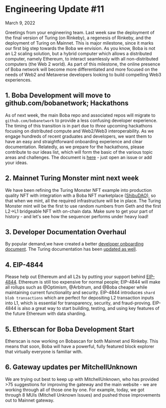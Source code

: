 # Engineering Update #11

March 9, 2022

Greetings from your engineering team. Last week saw the deployment of the final version of Turing (on Rinkeby), a regenesis of Rinkeby, and the deployment of Turing on Mainnet. This is major milestone, since it marks our first big step towards the Boba we envision. As you know, Boba is not an L2 scaling solution, but a hybrid computer which allows a distributed computer, namely Ethereum, to interact seamlessly with all non-distributed computers (the Web 2 world). As part of this milestone, the online presence of Boba network will become more differentiated and more focused on the needs of Web2 and Metaverse developers looking to build compelling Web3 experiences. 

## 1. Boba Development will move to github.com/bobanetwork; Hackathons 

As of next week, the main Boba repo and associated repos will migrate to `github.com/bobanetwork` to provide a less confusing developer experience. The timing of this transition is in part due to *three* upcoming hackathons focusing on distributed compute and Web2/Web3 interoperability. As we engage hundreds of recent graduates and developers, we want them to have an easy and straightforward onboarding experience and clear documentation. Relatedly, as we prepare for the hackathons, please contribute to our ideas list, which will form the basic of the various topic areas and challenges. The document is [here](https://github.com/bobanetwork/hackathons/blob/main/README.md) - just open an issue or add your ideas. 

## 2. Mainnet Turing Monster mint next week

We have been refining the Turing Monster NFT example into production quality NFT with integration with a Boba NFT marketplace ([ShibuDAO](https://shibuinft.com)), so that when we mint, all the required infrastructure will be in place. The Turing Monster mint will  be the first to use random numbers from Geth and the first L2->L1 bridgeable NFT with on-chain data. Make sure to get your part of history - and let's see how the sequencer performs under heavy load!

## 3. Developer Documentation Overhaul

By popular demand,we have created a better [developer onboarding document](https://github.com/omgnetwork/optimism-v2/blob/develop/boba_documentation/Developer_Start.md). The Turing documentation has been [updated as well](https://github.com/omgnetwork/optimism-v2/blob/develop/packages/boba/turing/README.md).

## 4. EIP-4844

Please help out Ethereum and all L2s by putting your support behind [EIP-4844](https://eips.ethereum.org/EIPS/eip-4844). Ethereum is still too expensive for normal people; EIP-4844 will make all rollups such as @Optimism, @Arbitrum, and @Boba cheaper while maintaining current functionality and security. EIP-4844 introduces `shard blob transactions` which are perfect for depositing L2 transaction inputs into L1, which is essential for transparency, security, and fraud-proving. EIP-4844 is also a great way to start building, testing, and using key features of the future Ethereum with data sharding.

## 5. Etherscan for Boba Development Start

Etherscan is now working on Bobascan for both Mainnet and Rinkeby. This means that soon, Boba will have a powerful, fully featured block explorer that virtually everyone is familiar with.  

## 6. Gateway updates per MitchellUnknown

We are trying out best to keep up with MitchellUnknown, who has provided >75 suggestions for improving the gateway and the main website - we are working through all of those one by one. For example, today, we got through 8 MUIs (Mitchell Unknown Issues) and pushed those improvements out to Mainnet gateway.
